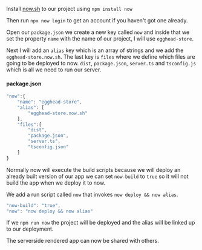 Install [now.sh](https://zeit.co/now) to our project using `npm install now`

Then run `npx now login` to get an account if you haven't got one already.

Open our `package.json` we create a new key called `now` and inside that we set the property `name` with the name of our project, I will use `egghead-store`.

Next I will add an `alias` key which is an array of strings and we add the `egghead-store.now.sh`.  The last key is `files` where we define which files are going to be deployed to now. `dist`, `package.json`, `server.ts` and `tsconfig.js` which is all we need to run our server.

#### package.json
```javascript
"now":{
    "name": "egghead-store",
    "alias": [
        "egghead-store.now.sh"
    ],
    "files":[
        "dist",
        "package.json",
        "server.ts",
        "tsconfig.json"
    ]
}
```

Normally now will execute the build scripts because we will deploy an already built version of our app we can set `now-build` to `true` so it will not build the app when we deploy it to now.

We add a run script called `now` that invokes `now deploy && now alias`.

```javascript
"now-build": "true",
"now": "now deploy && now alias"
```

If we `npm run now` the project will be deployed and the alias will be linked up to our deployment.

The serverside rendered app can now be shared with others.


